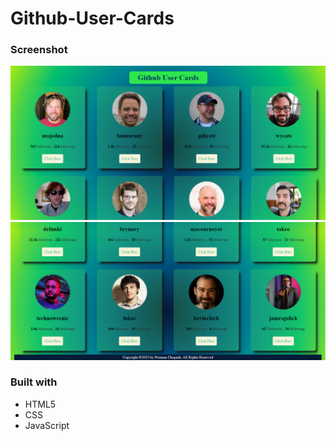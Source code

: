 # Github-User-Cards

### Screenshot

![view1](https://github.com/PoonamChopade99/Github-User-Cards/blob/master/images/view-1.PNG)
![view2](https://github.com/PoonamChopade99/Github-User-Cards/blob/master/images/view-2.PNG)

### Built with

- HTML5 
- CSS 
- JavaScript
